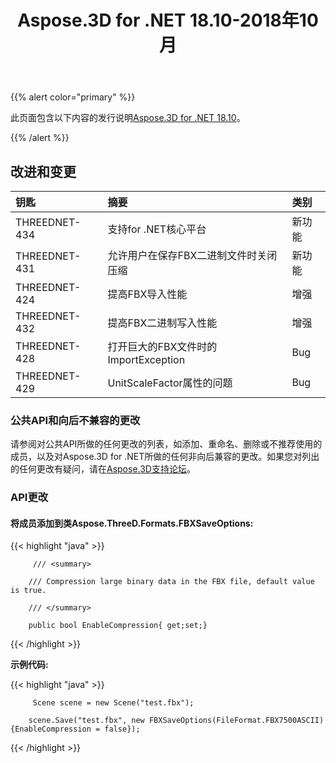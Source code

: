 ﻿---
title: Aspose.3D for .NET 18.10-2018年10月
type: docs
weight: 30
url: /zh/net/aspose-3d-for-net-18-10-october-2018/
---
{{% alert color="primary" %}} 

此页面包含以下内容的发行说明[Aspose.3D for .NET 18.10](https://www.nuget.org/packages/Aspose.3D/18.10.0)。

{{% /alert %}} 
## **改进和变更**

|**钥匙**|**摘要**|**类别**|
|:- |:- |:- |
|THREEDNET-434|支持for .NET核心平台|新功能|
|THREEDNET-431|允许用户在保存FBX二进制文件时关闭压缩|新功能|
|THREEDNET-424|提高FBX导入性能|增强|
|THREEDNET-432|提高FBX二进制写入性能|增强|
|THREEDNET-428|打开巨大的FBX文件时的ImportException|Bug|
|THREEDNET-429|UnitScaleFactor属性的问题|Bug|
### **公共API和向后不兼容的更改**
请参阅对公共API所做的任何更改的列表，如添加、重命名、删除或不推荐使用的成员，以及对Aspose.3D for .NET所做的任何非向后兼容的更改。如果您对列出的任何更改有疑问，请在[Aspose.3D支持论坛](https://forum.aspose.com/c/3d)。
### **API更改**
#### **将成员添加到类Aspose.ThreeD.Formats.FBXSaveOptions:**
{{< highlight "java" >}}

         /// <summary>

        /// Compression large binary data in the FBX file, default value is true.

        /// </summary>

        public bool EnableCompression{ get;set;}

{{< /highlight >}}

**示例代码:**

{{< highlight "java" >}}

         Scene scene = new Scene("test.fbx");

        scene.Save("test.fbx", new FBXSaveOptions(FileFormat.FBX7500ASCII) {EnableCompression = false});

{{< /highlight >}}
